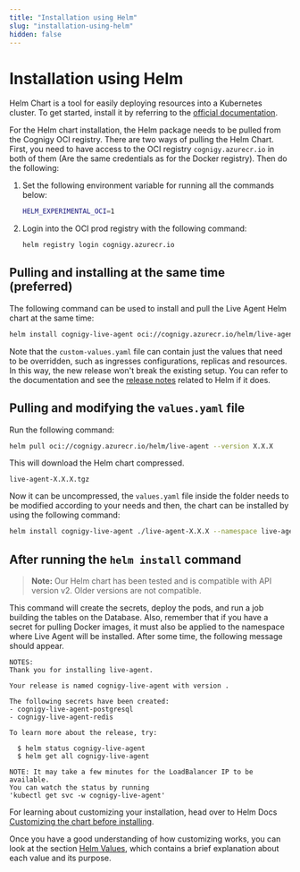 ```yaml
---
title: "Installation using Helm" 
slug: "installation-using-helm" 
hidden: false 
---
```


# Installation using Helm

Helm Chart is a tool for easily deploying resources into a Kubernetes cluster. To get started, install it by referring to the [official documentation](https://helm.sh/docs/intro/install/).

For the Helm chart installation, the Helm package needs to be pulled from the Cognigy OCI registry. There are two ways of pulling the Helm Chart. First, you need to have access to the OCI registry `cognigy.azurecr.io` in both of them (Are the same credentials as for the Docker registry). Then do the following:

1. Set the following environment variable for running all the commands below:

   ```sh
   HELM_EXPERIMENTAL_OCI=1
   ```

2. Login into the OCI prod registry with the following command:

   ```sh
   helm registry login cognigy.azurecr.io
   ```

## Pulling and installing at the same time (preferred)

The following command can be used to install and pull the Live Agent Helm chart at the same time:

```sh
helm install cognigy-live-agent oci://cognigy.azurecr.io/helm/live-agent --version X.X.X --namespace live-agent -f custom-values.yaml
```

Note that the `custom-values.yaml` file can contain just the values that need to be overridden, such as ingresses configurations, replicas and resources. In this way, the new release won't break the existing setup. You can refer to the documentation and see the [release notes]({{config.site_url}}live-agent/release-notes/releases/) related to Helm if it does.

## Pulling and modifying the `values.yaml` file

Run the following command:

```sh
helm pull oci://cognigy.azurecr.io/helm/live-agent --version X.X.X
```

This will download the Helm chart compressed.

`live-agent-X.X.X.tgz`

Now it can be uncompressed, the `values.yaml` file inside the folder needs to be modified according to your needs and then, the chart can be installed by using the following command:

```sh
helm install cognigy-live-agent ./live-agent-X.X.X --namespace live-agent
```

## After running the `helm install` command

>**Note:** Our Helm chart has been tested and is compatible with API version v2. Older versions are not compatible.

This command will create the secrets, deploy the pods, and run a job building the tables on the Database. Also, remember that if you have a secret for pulling Docker images, it must also be applied to the namespace where Live Agent will be installed. After some time, the following message should appear.

```
NOTES:
Thank you for installing live-agent.

Your release is named cognigy-live-agent with version .

The following secrets have been created:
- cognigy-live-agent-postgresql
- cognigy-live-agent-redis

To learn more about the release, try:

  $ helm status cognigy-live-agent
  $ helm get all cognigy-live-agent

NOTE: It may take a few minutes for the LoadBalancer IP to be available.
You can watch the status by running
'kubectl get svc -w cognigy-live-agent'
```

For learning about customizing your installation, head over to Helm Docs [Customizing the chart before installing](https://helm.sh/docs/intro/using_helm/#customizing-the-chart-before-installing).

Once you have a good understanding of how customizing works, you can look at the section [Helm Values]({{config.site_url}}live-agent/installation/helm-values/helm-values/), which contains a brief explanation about each value and its purpose.

